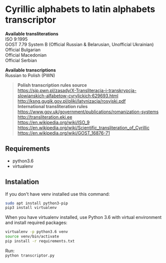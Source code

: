 # Cyrillic alphabets to latin alphabets transcriptor

__Available transliterations__  
ISO 9:1995  
GOST 7.79 System B (Official Russian & Belarusian, Unofficial Ukrainian)  
Official Bulgarian  
Official Macedonian  
Official Serbian  

__Available transcriptions__  
Russian to Polish (PWN)  

>__Polish transcription rules source__  
<https://sjp.pwn.pl/zasady/X-Transliteracja-i-transkrypcja-slowianskich-alfabetow-cyrylickich;629693.html>  
<http://ksng.gugik.gov.pl/pliki/latynizacja/rosyjski.pdf>  
>__International transliteration rules__  
<https://www.gov.uk/government/publications/romanization-systems>  
<http://transliteration.eki.ee>  
<https://en.wikipedia.org/wiki/ISO_9>  
<https://en.wikipedia.org/wiki/Scientific_transliteration_of_Cyrillic>  
<https://en.wikipedia.org/wiki/GOST_16876-71>  

## Requirements  

* python3.6
* virtualenv

## Instalation

If you don't have venv installed use this command:

```bash
sudo apt install python3-pip
pip3 install virtualenv
```

When you have virtualenv installed, use Python 3.6 with virtual environment and install required packages:

```bash
virtualenv -p python3.6 venv
source venv/bin/activate
pip install -r requirements.txt
```

Run:  
`python transcriptor.py`

